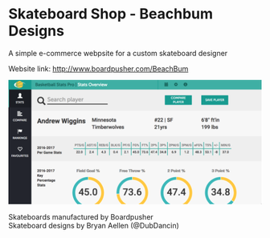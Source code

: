 # Skateboard Shop - Beachbum Designs
A simple e-commerce webpsite for a custom skateboard designer 

Website link: http://www.boardpusher.com/BeachBum

![alt tag](https://github.com/Jaellen/Basketball-Stats-Pro/blob/master/src/img/screenshot.png)

Skateboards manufactured by Boardpusher  
Skateboard designs by Bryan Aellen (@DubDancin)
